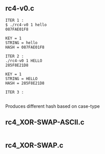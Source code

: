## rc4-v0.c
```
ITER 1 :
$ ./rc4-v0 1 hello
087FAE01F8

KEY = 1
STRING = hello
HASH = 087FAE01F8

ITER 2 :
./rc4-v0 1 HELLO
285F8E21D8

KEY = 1
STRING = HELLO
HASH = 285F8E21D8

ITER 3 :


```
Produces different hash based on case-type

## rc4_XOR-SWAP-ASCII.c
```

```

## rc4_XOR-SWAP.c
```

```

